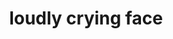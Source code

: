 ---
layout: smileys&people
title: loudly crying face
emoji: loudly_crying_face
permalink: 😭.html
---